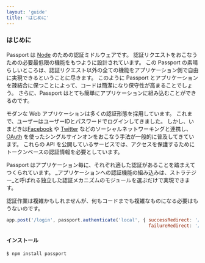 ```yaml
---
layout: 'guide'
title: 'はじめに'
---
```


### はじめに

Passport は [Node](http://nodejs.org/) のための認証ミドルウェアです。
認証リクエストをおこなうための必要最低限の機能をもつように設計されています。
この Passport の素晴らしいところは、認証リクエスト以外の全ての機能をアプリケーション側で自由に実現できるということに尽きます。
このように Passport とアプリケーションを疎結合に保つことによって、コードは簡潔になり保守性が高まることでしょう。
さらに、Passport はとても簡単にアプリケーションに組み込むことができるのです。

モダンな Web アプリケーションは多くの認証形態を採用しています。
これまで、ユーザーはユーザーIDとパスワードでログインしてきました。
しかし、いまどきは[Facebook](https://www.facebook.com/) や [Twitter](https://twitter.com/) などのソーシャルネットワーキングと連携し、 [OAuth](http://oauth.net/) を使ったシングルサインオンをおこなう手法が一般的に普及してきています。
これらの API を公開しているサービスでは、アクセスを保護するためにトークンベースの認証情報を必要としています。

Passport はアプリケーション毎に、それぞれ適した認証があることを踏まえてつくられています。
_アプリケーションへの認証機能の組み込みは、ストラテジー_と呼ばれる独立した認証メカニズムのモジュールを選ぶだけで実現できます。

認証作業は複雑かもしれませんが、何もコードまでも複雑なものになる必要はもうないのです。

```javascript
app.post('/login', passport.authenticate('local', { successRedirect: '/',
                                                    failureRedirect: '/login' }));
```

#### インストール

```bash
$ npm install passport
```
